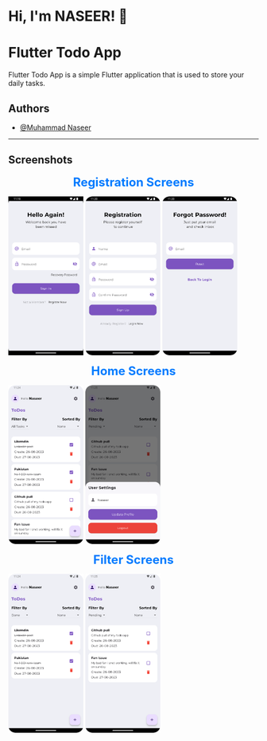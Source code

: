 # Hi, I'm NASEER! 👋
# Flutter Todo App

Flutter Todo App is a  simple Flutter application that is used to store your daily tasks.



## Authors

- [@Muhammad Naseer](https://www.github.com/naseerx)

---

## Screenshots

<div style="display: flex; flex-direction: column; align-items: center;">
  <strong style="font-size: 24px; color: #007BFF;">Registration Screens</strong>
</div>

<p float="left">
  <img src="https://github.com/naseerx/Flutter-Todo-App/blob/main/SS/login.png" style="width: 30%;">
  <img src="https://github.com/naseerx/Flutter-Todo-App/blob/main/SS/signup.png" style="width: 30%;">
  <img src="https://github.com/naseerx/Flutter-Todo-App/blob/main/SS/forgot.png" style="width: 30%;">

</p>


<div style="display: flex; flex-direction: column; align-items: center;">
  <strong style="font-size: 24px; color: #007BFF;">Home Screens</strong>
</div>

<p float="left">
  <img src="https://github.com/naseerx/Flutter-Todo-App/blob/main/SS/home.png" style="width: 30%;">
  <img src="https://github.com/naseerx/Flutter-Todo-App/blob/main/SS/setting.png" style="width: 30%;">

</p>


<div style="display: flex; flex-direction: column; align-items: center;">
  <strong style="font-size: 24px; color: #007BFF;">Filter Screens</strong>
</div>

<p float="left">
  <img src="https://github.com/naseerx/Flutter-Todo-App/blob/main/SS/filter_done.png" style="width: 30%;">
  <img src="https://github.com/naseerx/Flutter-Todo-App/blob/main/SS/filter_pending.png" style="width: 30%;">

</p>



